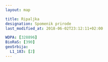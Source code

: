```yaml
---
layout: map

title: Ripaljka
designation: Spomenik prirode
last_modified_at: 2018-06-02T23:12:11+02:00

WDPA: [328896]
BioRaS: [390]
geoSrbija:
  L1_183: [2]
---
```

